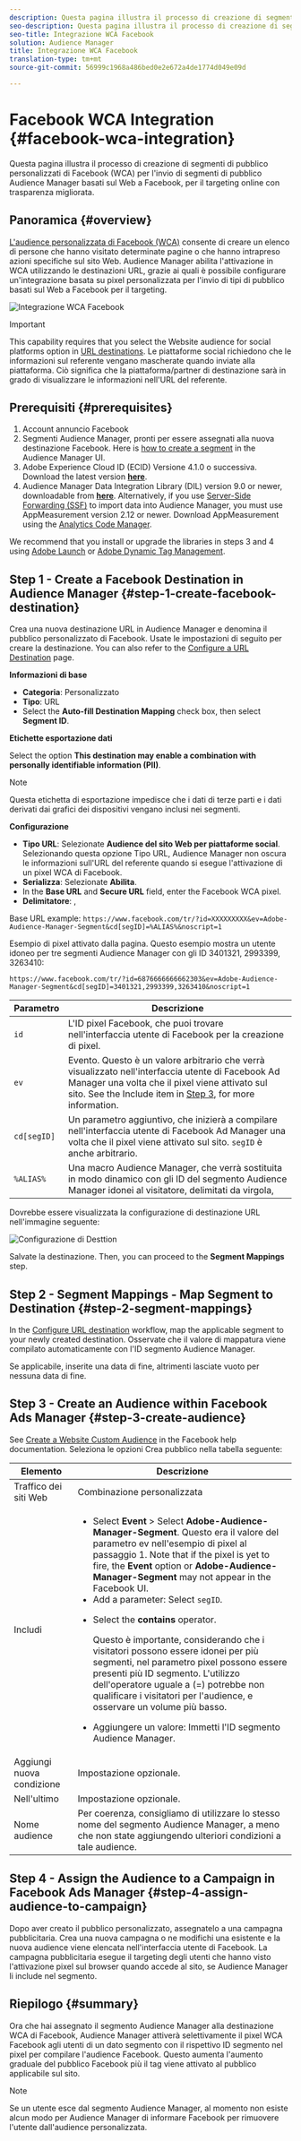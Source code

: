```yaml
---
description: Questa pagina illustra il processo di creazione di segmenti di pubblico personalizzati di Facebook (WCA) per l'invio di segmenti di pubblico Audience Manager basati sul Web a Facebook, per il targeting online con trasparenza migliorata.
seo-description: Questa pagina illustra il processo di creazione di segmenti di pubblico personalizzati di Facebook (WCA) per l'invio di segmenti di pubblico Audience Manager basati sul Web a Facebook, per il targeting online con trasparenza migliorata.
seo-title: Integrazione WCA Facebook
solution: Audience Manager
title: Integrazione WCA Facebook
translation-type: tm+mt
source-git-commit: 56999c1968a486bed0e2e672a4de1774d049e09d

---
```



# Facebook WCA Integration {#facebook-wca-integration}

Questa pagina illustra il processo di creazione di segmenti di pubblico personalizzati di Facebook (WCA) per l'invio di segmenti di pubblico Audience Manager basati sul Web a Facebook, per il targeting online con trasparenza migliorata.

## Panoramica {#overview}

[L'audience personalizzata di Facebook (WCA)](https://www.facebook.com/business/help/449542958510885) consente di creare un elenco di persone che hanno visitato determinate pagine o che hanno intrapreso azioni specifiche sul sito Web. Audience Manager abilita l'attivazione in WCA utilizzando le destinazioni URL, grazie ai quali è possibile configurare un'integrazione basata su pixel personalizzata per l'invio di tipi di pubblico basati sul Web a Facebook per il targeting.

![Integrazione WCA Facebook](/help/using/integration/assets/facebook-wca-integration.png)

>[!IMPORTANT]
>
> This capability requires that you select the Website audience for social platforms option in [URL destinations](/help/using/features/destinations/manage-destinations.md#configure-url-destination). Le piattaforme social richiedono che le informazioni sul referente vengano mascherate quando inviate alla piattaforma. Ciò significa che la piattaforma/partner di destinazione sarà in grado di visualizzare le informazioni nell'URL del referente.

## Prerequisiti {#prerequisites}

1. Account annuncio Facebook
2. Segmenti Audience Manager, pronti per essere assegnati alla nuova destinazione Facebook. Here is [how to create a segment](/help/using/features/segments/segment-builder.md) in the Audience Manager UI.
3. Adobe Experience Cloud ID (ECID) Versione 4.1.0 o successiva. Download the latest version **[here](https://github.com/Adobe-Marketing-Cloud/id-service/releases)**.
4. Audience Manager Data Integration Library (DIL) version 9.0 or newer, downloadable from **[here](https://github.com/Adobe-Marketing-Cloud/dil/releases)**. Alternatively, if you use [Server-Side Forwarding (SSF)](https://marketing.adobe.com/resources/help/en_US/reference/ssf.html) to import data into Audience Manager, you must use AppMeasurement version 2.12 or newer. Download AppMeasurement using the [Analytics Code Manager](https://marketing.adobe.com/resources/help/en_US/reference/code_manager_admin.html).

We recommend that you install or upgrade the libraries in steps 3 and 4 using [Adobe Launch](https://docs.adobelaunch.com/) or [Adobe Dynamic Tag Management](https://marketing.adobe.com/resources/help/en_US/dtm/).

## Step 1 - Create a Facebook Destination in Audience Manager {#step-1-create-facebook-destination}

Crea una nuova destinazione URL in Audience Manager e denomina il pubblico personalizzato di Facebook. Usate le impostazioni di seguito per creare la destinazione. You can also refer to the [Configure a URL Destination](/help/using/features/destinations/manage-destinations.md#configure-url-destination) page.

**Informazioni di base**

* **Categoria**: Personalizzato
* **Tipo**: URL
* Select the **Auto-fill Destination Mapping** check box, then select **Segment ID**.

**Etichette esportazione dati**

Select the option **This destination may enable a combination with personally identifiable information (PII)**.

>[!NOTE]
>
> Questa etichetta di esportazione impedisce che i dati di terze parti e i dati derivati dai grafici dei dispositivi vengano inclusi nei segmenti.

**Configurazione**

* **Tipo URL**: Selezionate **Audience del sito Web per piattaforme social**. Selezionando questa opzione Tipo URL, Audience Manager non oscura le informazioni sull'URL del referente quando si esegue l'attivazione di un pixel WCA di Facebook.
* **Serializza**: Selezionate **Abilita**.
* In the **Base URL** and **Secure URL** field, enter the Facebook WCA pixel.
* **Delimitatore**: ,

Base URL example: `https://www.facebook.com/tr/?id=XXXXXXXXX&ev=Adobe-Audience-Manager-Segment&cd[segID]=%ALIAS%&noscript=1`

Esempio di pixel attivato dalla pagina. Questo esempio mostra un utente idoneo per tre segmenti Audience Manager con gli ID 3401321, 2993399, 3263410:

`https://www.facebook.com/tr/?id=6876666666662303&ev=Adobe-Audience-Manager-Segment&cd[segID]=3401321,2993399,3263410&noscript=1`


| Parametro | Descrizione |
---------|----------|
| `id` | L'ID pixel Facebook, che puoi trovare nell'interfaccia utente di Facebook per la creazione di pixel. |
| `ev` | Evento. Questo è un valore arbitrario che verrà visualizzato nell'interfaccia utente di Facebook Ad Manager una volta che il pixel viene attivato sul sito. See the Include item in [Step 3](/help/using/integration/integrating-third-party/facebook-wca-integration.md#step-3-create-audience), for more information. |
| `cd[segID]` | Un parametro aggiuntivo, che inizierà a compilare nell'interfaccia utente di Facebook Ad Manager una volta che il pixel viene attivato sul sito. `segID` è anche arbitrario. |
| `%ALIAS%` | Una macro Audience Manager, che verrà sostituita in modo dinamico con gli ID del segmento Audience Manager idonei al visitatore, delimitati da virgola, |

Dovrebbe essere visualizzata la configurazione di destinazione URL nell'immagine seguente:

![Configurazione di Desttion](/help/using/integration/assets/facebook-wca.png)

Salvate la destinazione. Then, you can proceed to the **Segment Mappings** step.

## Step 2 - Segment Mappings - Map Segment to Destination {#step-2-segment-mappings}

In the [Configure URL destination](/help/using/features/destinations/manage-destinations.md#configure-url-destination) workflow, map the applicable segment to your newly created destination. Osservate che il valore di mappatura viene compilato automaticamente con l'ID segmento Audience Manager.

Se applicabile, inserite una data di fine, altrimenti lasciate vuoto per nessuna data di fine.

## Step 3 - Create an Audience within Facebook Ads Manager {#step-3-create-audience}

See [Create a Website Custom Audience](https://www.facebook.com/business/help/666509013483225) in the Facebook help documentation. Seleziona le opzioni Crea pubblico nella tabella seguente:


| Elemento | Descrizione |
---------|----------|
| Traffico dei siti Web | Combinazione personalizzata |
| Includi | <ul><li>Select **Event** &gt; Select **Adobe-Audience-Manager-Segment**. Questo era il valore del parametro ev nell'esempio di pixel al passaggio 1. Note that if the pixel is yet to fire, the **Event** option or **Adobe-Audience-Manager-Segment** may not appear in the Facebook UI.</li><li>Add a parameter: Select `segID`.</li><li><p>Select the **contains** operator.</p><p>Questo è importante, considerando che i visitatori possono essere idonei per più segmenti, nel parametro pixel possono essere presenti più ID segmento. L'utilizzo dell'operatore uguale a (=) potrebbe non qualificare i visitatori per l'audience, e osservare un volume più basso.</p></li><li>Aggiungere un valore: Immetti l'ID segmento Audience Manager.</li></ul> |
| Aggiungi nuova condizione | Impostazione opzionale. |
| Nell'ultimo | Impostazione opzionale. |
| Nome audience | Per coerenza, consigliamo di utilizzare lo stesso nome del segmento Audience Manager, a meno che non state aggiungendo ulteriori condizioni a tale audience. |

## Step 4 - Assign the Audience to a Campaign in Facebook Ads Manager {#step-4-assign-audience-to-campaign}

Dopo aver creato il pubblico personalizzato, assegnatelo a una campagna pubblicitaria. Crea una nuova campagna o ne modifichi una esistente e la nuova audience viene elencata nell'interfaccia utente di Facebook. La campagna pubblicitaria esegue il targeting degli utenti che hanno visto l'attivazione pixel sul browser quando accede al sito, se Audience Manager li include nel segmento.

## Riepilogo {#summary}

Ora che hai assegnato il segmento Audience Manager alla destinazione WCA di Facebook, Audience Manager attiverà selettivamente il pixel WCA Facebook agli utenti di un dato segmento con il rispettivo ID segmento nel pixel per compilare l'audience Facebook. Questo aumenta l'aumento graduale del pubblico Facebook più il tag viene attivato al pubblico applicabile sul sito.

>[!NOTE]
>
> Se un utente esce dal segmento Audience Manager, al momento non esiste alcun modo per Audience Manager di informare Facebook per rimuovere l'utente dall'audience personalizzata.

